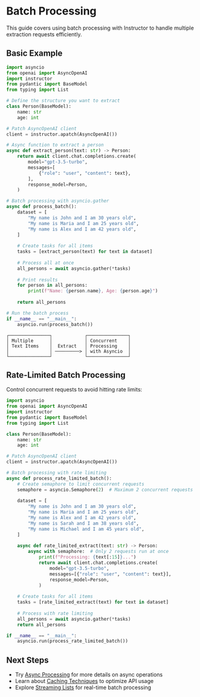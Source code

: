 # Batch Processing

This guide covers using batch processing with Instructor to handle multiple extraction requests efficiently.

## Basic Example

```python
import asyncio
from openai import AsyncOpenAI
import instructor
from pydantic import BaseModel
from typing import List

# Define the structure you want to extract
class Person(BaseModel):
    name: str
    age: int

# Patch AsyncOpenAI client
client = instructor.apatch(AsyncOpenAI())

# Async function to extract a person
async def extract_person(text: str) -> Person:
    return await client.chat.completions.create(
        model="gpt-3.5-turbo",
        messages=[
            {"role": "user", "content": text},
        ],
        response_model=Person,
    )

# Batch processing with asyncio.gather
async def process_batch():
    dataset = [
        "My name is John and I am 30 years old",
        "My name is Maria and I am 25 years old",
        "My name is Alex and I am 42 years old",
    ]
    
    # Create tasks for all items
    tasks = [extract_person(text) for text in dataset]
    
    # Process all at once
    all_persons = await asyncio.gather(*tasks)
    
    # Print results
    for person in all_persons:
        print(f"Name: {person.name}, Age: {person.age}")
    
    return all_persons

# Run the batch process
if __name__ == "__main__":
    asyncio.run(process_batch())
```

```
┌───────────────┐            ┌───────────────┐
│ Multiple      │            │ Concurrent    │
│ Text Items    │  Extract   │ Processing    │
│               │ ─────────> │ with Asyncio  │
└───────────────┘            └───────────────┘
```

## Rate-Limited Batch Processing

Control concurrent requests to avoid hitting rate limits:

```python
import asyncio
from openai import AsyncOpenAI
import instructor
from pydantic import BaseModel
from typing import List

class Person(BaseModel):
    name: str
    age: int

# Patch AsyncOpenAI client
client = instructor.apatch(AsyncOpenAI())

# Batch processing with rate limiting
async def process_rate_limited_batch():
    # Create semaphore to limit concurrent requests
    semaphore = asyncio.Semaphore(2)  # Maximum 2 concurrent requests
    
    dataset = [
        "My name is John and I am 30 years old",
        "My name is Maria and I am 25 years old",
        "My name is Alex and I am 42 years old",
        "My name is Sarah and I am 38 years old",
        "My name is Michael and I am 45 years old",
    ]
    
    async def rate_limited_extract(text: str) -> Person:
        async with semaphore:  # Only 2 requests run at once
            print(f"Processing: {text[:15]}...")
            return await client.chat.completions.create(
                model="gpt-3.5-turbo",
                messages=[{"role": "user", "content": text}],
                response_model=Person,
            )
    
    # Create tasks for all items
    tasks = [rate_limited_extract(text) for text in dataset]
    
    # Process with rate limiting
    all_persons = await asyncio.gather(*tasks)
    return all_persons

if __name__ == "__main__":
    asyncio.run(process_rate_limited_batch())
```

## Next Steps

- Try [Async Processing](async_processing.md) for more details on async operations
- Learn about [Caching Techniques](caching_techniques.md) to optimize API usage
- Explore [Streaming Lists](../streaming/lists.md) for real-time batch processing